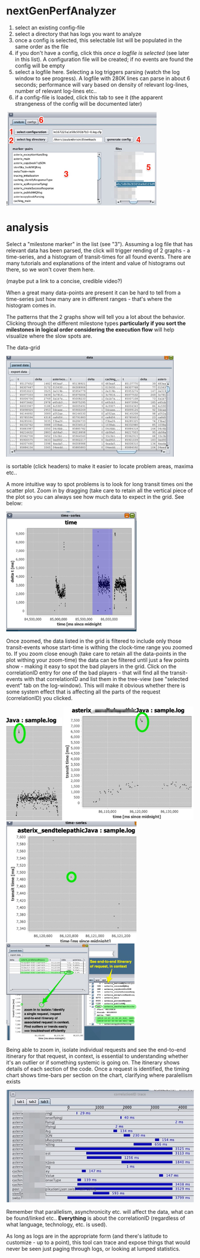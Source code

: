# nextGenPerfAnalyzer

1. select an existing config-file
1. select a directory that has logs you want to analyze
1. once a config is selected, this selectable list will be populated in the same order as the file
1. if you don't have a config, click this *once a logfile is selected* (see later in this list). A configuration file will be created; if no events are found the config will be empty
1. select a logfile here. Selecting a log triggers parsing (watch the log window to see progress). A logfile with 280K lines can parse in about 6 seconds; performance will vary based on density of relevant log-lines, number of relevant log-lines etc..
1. if a config-file is loaded, click this tab to see it (the apparent strangeness of the config will be documented later)

!<img src="./doc/img/analysisAndConfigs.jpg" width="400"/>

# analysis

Select a "milestone marker" in the list (see "3"). Assuming a log file that has relevant data has been parsed, the click will trigger rending of 2 graphs - a time-series, and a histogram of transit-times for all found events. There are many tutorials and explanations of the intent and value of histograms out there, so we won't cover them here.

(maybe put a link to a concise, credible video?)

When a great many data-points are present  it can be hard to tell from a time-series just how many are in different ranges - that's where the histogram comes in.

The patterns that the 2 graphs show will tell you a lot about the behavior. Clicking through the different milestone types **particularly if you sort the milestones in logical order considering the execution flow** will help visualize where the slow spots are.

The data-grid

<img src="./doc/img/datagrid.png" width="450"/> 

is sortable (click headers) to make it easier to locate problem areas, maxima etc..

A more intuitive way to spot problems is to look for long transit times oni the scatter plot. Zoom in by dragging (take care to retain all the vertical piece of the plot so you can always see how much data to expect in the grid. See below:

<img src="./doc/img/zooming.png" width="350"/>

Once zoomed, the data listed in the grid is filtered to include only those transit-events whose start-time is withing the clock-time range you zoomed to. If you zoom close enough (take care to retain all the data-points in the plot withing your zoom-time) the data can be filtered until just a few points show - making it easy to spot the bad players in the grid. Click on the correlationID entry for one of the bad players - that will find all the transit-events with that correlationID and list them in the tree-view (see "selected event" tab on the log-window). This will make it obvious whether there is some system effect that is affecting all the parts of the request (correlationID) you clicked.

<img src="./doc/img/isolate1.jpg" width="150"/>

<img src="./doc/img/isolate2.jpg" width="350"/>

<img src="./doc/img/isolate2a.jpg" width="350"/>

<img src="./doc/img/isolate3.jpg" width="350"/>

Being able to zoom in, isolate individual requests and see the end-to-end itinerary for that request, in context, is essential to understanding whether it's an outlier or if something systemic is going on. The itinerary shows details of each section of the code. Once a request is identified, the timing chart shows time-bars per section on the chart, clarifying where paralellism exists

<img src="./doc/img/ngpa-timing2_jpg.jpg" wdith="350"/>


Remember that parallelism, asynchronicity etc. will affect the data, what can be found/linked etc.. **Everything** is about the correlationID (regardless of what language, technology, etc. is used).

As long as logs are in the appropriate form (and there's latitude to customize - up to a point), this tool can trace and expose things that would never be seen just paging through logs, or looking at lumped statistics.
